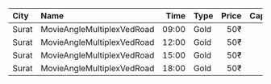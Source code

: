 | City  | Name                       |  Time | Type | Price | Capacity | Booked |
| :---- | :------------------------- | ----: | :--- | ----: | -------: | -----: |
| Surat | MovieAngleMultiplexVedRoad | 09:00 | Gold |   50₹ |      156 |      2 |
| Surat | MovieAngleMultiplexVedRoad | 12:00 | Gold |   50₹ |      156 |      0 |
| Surat | MovieAngleMultiplexVedRoad | 15:00 | Gold |   50₹ |      156 |      0 |
| Surat | MovieAngleMultiplexVedRoad | 18:00 | Gold |   50₹ |      156 |      0 |